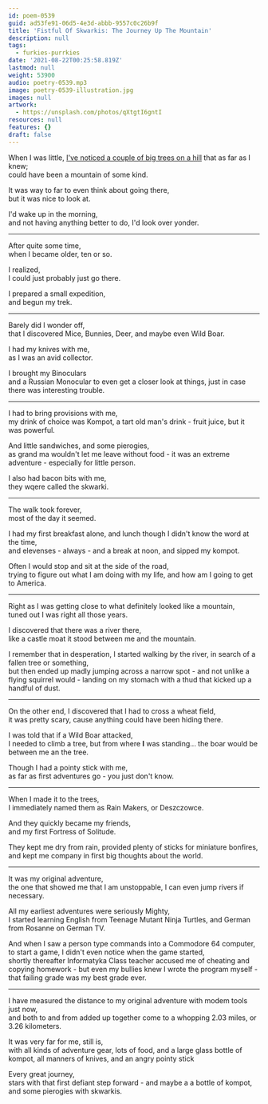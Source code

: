 ```yaml
---
id: poem-0539
guid: ad53fe91-06d5-4e3d-abbb-9557c0c26b9f
title: 'Fistful Of Skwarkis: The Journey Up The Mountain'
description: null
tags:
  - furkies-purrkies
date: '2021-08-22T00:25:58.819Z'
lastmod: null
weight: 53900
audio: poetry-0539.mp3
image: poetry-0539-illustration.jpg
images: null
artwork:
  - https://unsplash.com/photos/qXtgtI6gntI
resources: null
features: {}
draft: false
---
```


When I was little, [I've noticed a couple of big trees on a hill](https://goo.gl/maps/ycJXAo2fadZa8jju5) that as far as I knew;\
could have been a mountain of some kind.

It was way to far to even think about going there,\
but it was nice to look at.

I'd wake up in the morning,\
and not having anything better to do, I'd look over yonder.

---

After quite some time,\
when I became older, ten or so.

I realized,\
I could just probably just go there.

I prepared a small expedition,\
and begun my trek.

---

Barely did I wonder off,\
that I discovered Mice, Bunnies, Deer, and maybe even Wild Boar.

I had my knives with me,\
as I was an avid collector.

I brought my Binoculars\
and a Russian Monocular to even get a closer look at things, just in case there was interesting trouble.

---

I had to bring provisions with me,\
my drink of choice was Kompot, a tart old man's drink - fruit juice, but it was powerful.

And little sandwiches, and some pierogies,\
as grand ma wouldn't let me leave without food - it was an extreme adventure - especially for little person.

I also had bacon bits with me,\
they wqere called the skwarki.

---

The walk took forever,\
most of the day it seemed.

I had my first breakfast alone, and lunch though I didn't know the word at the time,\
and elevenses - always - and a break at noon, and sipped my kompot.

Often I would stop and sit at the side of the road,\
trying to figure out what I am doing with my life, and how am I going to get to America.

---

Right as I was getting close to what definitely looked like a mountain,\
tuned out I was right all those years.

I discovered that there was a river there,\
like a castle moat it stood between me and the mountain.

I remember that in desperation, I started walking by the river, in search of a fallen tree or something,\
but then ended up madly jumping across a narrow spot - and not unlike a flying squirrel would - landing on my stomach with a thud that kicked up a handful of dust.

---

On the other end, I discovered that I had to cross a wheat field,\
it was pretty scary, cause anything could have been hiding there.

I was told that if a Wild Boar attacked,\
I needed to climb a tree, but from where **I** was standing... the boar would be between me an the tree.

Though I had a pointy stick with me,\
as far as first adventures go - you just don't know.

---

When I made it to the trees,\
I immediately named them as Rain Makers, or Deszczowce.

And they quickly became my friends,\
and my first Fortress of Solitude.

They kept me dry from rain, provided plenty of sticks for miniature bonfires,\
and kept me company in first big thoughts about the world.

---

It was my original adventure,\
the one that showed me that I am unstoppable, I can even jump rivers if necessary.

All my earliest adventures were seriously Mighty,\
I started learning English from Teenage Mutant Ninja Turtles, and German from Rosanne on German TV.

And when I saw a person type commands into a Commodore 64 computer, to start a game, I didn't even notice when the game started,\
shortly thereafter Informatyka Class teacher accused me of cheating and copying homework - but even my bullies knew I wrote the program myself - that failing grade was my best grade ever.

---

I have measured the distance to my original adventure with modem tools just now,\
and both to and from added up together come to a whopping 2.03 miles, or 3.26 kilometers.

It was very far for me, still is,\
with all kinds of adventure gear, lots of food, and a large glass bottle of kompot, all manners of knives, and an angry pointy stick

Every great journey,\
stars with that first defiant step forward - and maybe a a bottle of kompot, and some pierogies with skwarkis.
